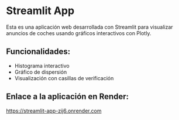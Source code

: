 # Streamlit App

Esta es una aplicación web desarrollada con Streamlit para visualizar anuncios de coches usando gráficos interactivos con Plotly.

## Funcionalidades:
- Histograma interactivo
- Gráfico de dispersión
- Visualización con casillas de verificación

## Enlace a la aplicación en Render:
https://streamlit-app-zij6.onrender.com
